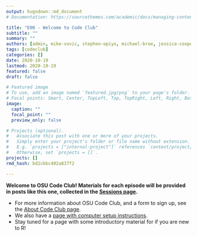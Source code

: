 ```yaml
---
output: hugodown::md_document
# Documentation: https://sourcethemes.com/academic/docs/managing-content/

title: "E00 - Welcome to Code Club"
subtitle: ""
summary: ""
authors: [admin, mike-sovic, stephen-opiyo, michael-broe, jessica-cooperstone]
tags: [codeclub]
categories: []
date: 2020-10-19
lastmod: 2020-10-19
featured: false
draft: false

# Featured image
# To use, add an image named `featured.jpg/png` to your page's folder.
# Focal points: Smart, Center, TopLeft, Top, TopRight, Left, Right, BottomLeft, Bottom, BottomRight.
image:
  caption: ""
  focal_point: ""
  preview_only: false

# Projects (optional).
#   Associate this post with one or more of your projects.
#   Simply enter your project's folder or file name without extension.
#   E.g. `projects = ["internal-project"]` references `content/project/deep-learning/index.md`.
#   Otherwise, set `projects = []`.
projects: []
rmd_hash: bd2cbbc402a837f2

---
```


**Welcome to OSU Code Club! Materials for each episode will be provided in posts like this one,
collected in the [Sessions page](/post/).**

- For more information about OSU Code Club, and a form to sign up,
  see the [About Code Club page](/codeclub-about/).
- We also have a [page with computer setup instructions](/codeclub-setup).
- Stay tuned for a page with some introductory material for if you are new to R! 

<br/> <br/> <br/> <br/> <br/> <br/> <br/>

